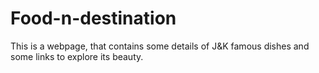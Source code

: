 # Food-n-destination
This is a webpage, that contains some details of J&amp;K famous dishes and some links to explore its beauty.
